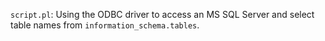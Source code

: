 `script.pl`: Using the ODBC driver to access an MS SQL Server and
select table names from `information_schema.tables`.
